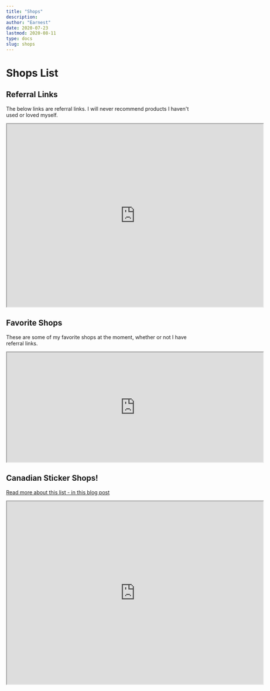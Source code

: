 ```yaml
---
title: "Shops"
description:
author: "Earnest"
date: 2020-07-23
lastmod: 2020-08-11
type: docs
slug: shops
---
```

# Shops List

## Referral Links
The below links are referral links. I will never recommend products I haven't used or loved myself.

<iframe src="https://docs.google.com/spreadsheets/d/e/2PACX-1vT2brhmCEwBji7JJ_vNvLjslaWWoOxhAbcLwHG3pZ_QiWVzjrA6R02sdZbm9utsuj-F4Zcw3hMxOj2m/pubhtml?gid=0&amp;single=true&amp;widget=true&amp;headers=false" width=700 height=500></iframe>

## Favorite Shops
These are some of my favorite shops at the moment, whether or not I have referral links.

<iframe src="https://docs.google.com/spreadsheets/d/e/2PACX-1vT2brhmCEwBji7JJ_vNvLjslaWWoOxhAbcLwHG3pZ_QiWVzjrA6R02sdZbm9utsuj-F4Zcw3hMxOj2m/pubhtml?gid=1866650973&amp;single=true&amp;widget=true&amp;headers=false" width=700 height=300></iframe>

## Canadian Sticker Shops!
[Read more about this list - in this blog post](/posts/2020/08/09-canadian-planner-sticker-shops-list)

<iframe src="https://docs.google.com/spreadsheets/d/e/2PACX-1vT2brhmCEwBji7JJ_vNvLjslaWWoOxhAbcLwHG3pZ_QiWVzjrA6R02sdZbm9utsuj-F4Zcw3hMxOj2m/pubhtml?gid=1471351256&amp;single=true&amp;widget=true&amp;headers=false" width=700 height=500></iframe>
